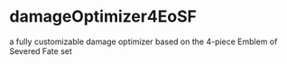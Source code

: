 # damageOptimizer4EoSF
a fully customizable damage optimizer based on the 4-piece Emblem of Severed Fate set
